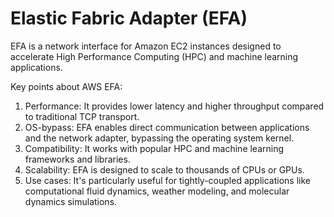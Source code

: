# Elastic Fabric Adapter (EFA)

EFA is a network interface for Amazon EC2 instances designed to accelerate High Performance Computing (HPC) and machine learning applications.

Key points about AWS EFA:

1. Performance: It provides lower latency and higher throughput compared to traditional TCP transport.
2. OS-bypass: EFA enables direct communication between applications and the network adapter, bypassing the operating system kernel.
3. Compatibility: It works with popular HPC and machine learning frameworks and libraries.
4. Scalability: EFA is designed to scale to thousands of CPUs or GPUs.
5. Use cases: It's particularly useful for tightly-coupled applications like computational fluid dynamics, weather modeling, and molecular dynamics simulations.
